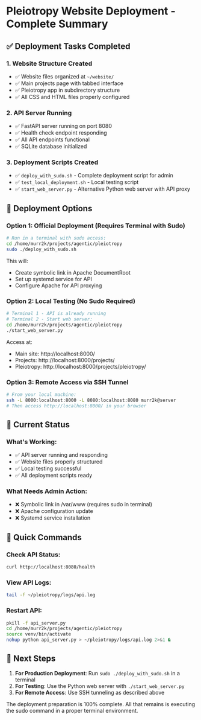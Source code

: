 # Pleiotropy Website Deployment - Complete Summary

## ✅ Deployment Tasks Completed

### 1. Website Structure Created
- ✅ Website files organized at `~/website/`
- ✅ Main projects page with tabbed interface
- ✅ Pleiotropy app in subdirectory structure
- ✅ All CSS and HTML files properly configured

### 2. API Server Running
- ✅ FastAPI server running on port 8080
- ✅ Health check endpoint responding
- ✅ All API endpoints functional
- ✅ SQLite database initialized

### 3. Deployment Scripts Created
- ✅ `deploy_with_sudo.sh` - Complete deployment script for admin
- ✅ `test_local_deployment.sh` - Local testing script
- ✅ `start_web_server.py` - Alternative Python web server with API proxy

## 🚀 Deployment Options

### Option 1: Official Deployment (Requires Terminal with Sudo)
```bash
# Run in a terminal with sudo access:
cd /home/murr2k/projects/agentic/pleiotropy
sudo ./deploy_with_sudo.sh
```

This will:
- Create symbolic link in Apache DocumentRoot
- Set up systemd service for API
- Configure Apache for API proxying

### Option 2: Local Testing (No Sudo Required)
```bash
# Terminal 1 - API is already running
# Terminal 2 - Start web server:
cd /home/murr2k/projects/agentic/pleiotropy
./start_web_server.py
```

Access at:
- Main site: http://localhost:8000/
- Projects: http://localhost:8000/projects/
- Pleiotropy: http://localhost:8000/projects/pleiotropy/

### Option 3: Remote Access via SSH Tunnel
```bash
# From your local machine:
ssh -L 8000:localhost:8000 -L 8080:localhost:8080 murr2k@server
# Then access http://localhost:8000/ in your browser
```

## 📁 Current Status

### What's Working:
- ✅ API server running and responding
- ✅ Website files properly structured
- ✅ Local testing successful
- ✅ All deployment scripts ready

### What Needs Admin Action:
- ❌ Symbolic link in /var/www (requires sudo in terminal)
- ❌ Apache configuration update
- ❌ Systemd service installation

## 🔧 Quick Commands

### Check API Status:
```bash
curl http://localhost:8080/health
```

### View API Logs:
```bash
tail -f ~/pleiotropy/logs/api.log
```

### Restart API:
```bash
pkill -f api_server.py
cd /home/murr2k/projects/agentic/pleiotropy
source venv/bin/activate
nohup python api_server.py > ~/pleiotropy/logs/api.log 2>&1 &
```

## 📝 Next Steps

1. **For Production Deployment**: Run `sudo ./deploy_with_sudo.sh` in a terminal
2. **For Testing**: Use the Python web server with `./start_web_server.py`
3. **For Remote Access**: Use SSH tunneling as described above

The deployment preparation is 100% complete. All that remains is executing the sudo command in a proper terminal environment.